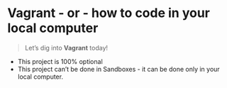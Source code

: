 # Vagrant - or - how to code in your local computer
> Let’s dig into **Vagrant** today!
- This project is 100% optional
- This project can’t be done in Sandboxes - it can be done only in your local computer.

